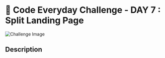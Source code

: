 
# 🚀 Code Everyday Challenge  - DAY 7 : Split Landing Page

![Challenge Image](images/day7.png)

## Description

